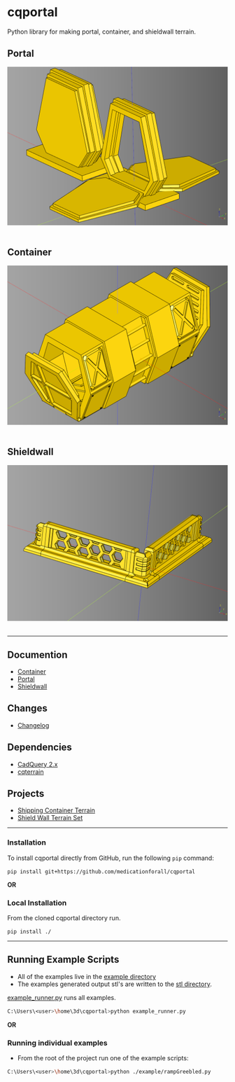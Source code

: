 # cqportal
Python library for making portal, container, and shieldwall terrain.

## Portal
[![](./documentation/image/portal/old/01.png)](documentation/portal.md)<br /><br />


## Container
[![](./documentation/image/container/31.png)](documentation/container.md)<br /><br />

## Shieldwall
[![](./documentation/image/shieldwall/48.png)](documentation/shieldwall.md)<br /><br />

---

## Documention
* [Container](documentation/container.md)
* [Portal](documentation/portal.md)
* [Shieldwall](documentation/shieldwall.md)
  

## Changes
* [Changelog](./changes.md)

## Dependencies
* [CadQuery 2.x](https://github.com/CadQuery/cadquery)
* [cqterrain](https://github.com/medicationforall/cqterrain)

## Projects
* [Shipping Container Terrain](https://miniforall.com/shippingcontainer)
* [Shield Wall Terrain Set](https://miniforall.com/shieldwall)

---


### Installation
To install cqportal directly from GitHub, run the following `pip` command:

	pip install git+https://github.com/medicationforall/cqportal

**OR**

### Local Installation
From the cloned cqportal directory run.

	pip install ./


---

## Running Example Scripts

* All of the examples live in the [example directory](./example)
* The examples generated output stl's are written to the [stl directory](./stl).

[example_runner.py](example_runner.py) runs all examples.

``` bash
C:\Users\<user>\home\3d\cqportal>python example_runner.py
```

**OR**

### Running individual examples
* From the root of the project run one of the example scripts:
  
``` bash
C:\Users\<user>\home\3d\cqportal>python ./example/rampGreebled.py
```
